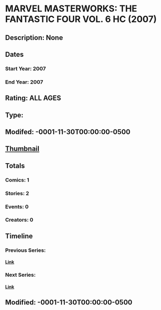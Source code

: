# MARVEL MASTERWORKS: THE FANTASTIC FOUR VOL. 6 HC (2007)
## Description: None
## Dates
### Start Year: 2007
### End Year: 2007
## Rating: ALL AGES
## Type: 
## Modifed: -0001-11-30T00:00:00-0500
## [Thumbnail](http://i.annihil.us/u/prod/marvel/i/mg/6/c0/4bc3924818fc6.jpg)
## Totals
### Comics: 1
### Stories: 2
### Events: 0
### Creators: 0
## Timeline
### Previous Series: 
#### [Link]()
### Next Series: 
#### [Link]()
## Modified: -0001-11-30T00:00:00-0500